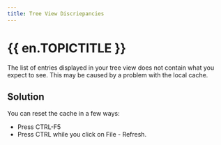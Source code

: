 ```yaml
---
title: Tree View Discriepancies
---
```

# {{ en.TOPICTITLE }}
The list of entries displayed in your tree view does not contain what you expect to see. This may be caused by a problem with the local cache.
## Solution
You can reset the cache in a few ways:
* Press CTRL-F5
* Press CTRL while you click on File - Refresh.
